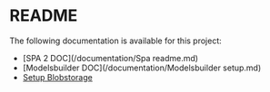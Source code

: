 # README #

The following documentation is available for this project:

*   [SPA 2 DOC](/documentation/Spa readme.md)
*   [Modelsbuilder DOC](/documentation/Modelsbuilder setup.md)
*   [Setup Blobstorage](/documentation/BlobStorage_setup.md)
